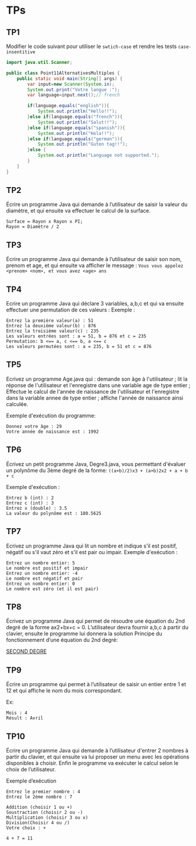 # TPs

## TP1
Modifier le code suivant pour utiliser le `swtich-case` et rendre les tests 
`case-insentitive`

```java
import java.util.Scanner;

public class Point11AlternativesMultiples {
    public static void main(String[] args) {
        var input=new Scanner(System.in);
        System.out.print("Votre langue :");
        var language=input.next();// french

        if(language.equals("english")){
            System.out.println("Hello!!");
        }else if(language.equals("french")){
            System.out.println("Salut!!");
        }else if(language.equals("spanish")){
            System.out.println("Hola!!");
        }else if(language.equals("german")){
            System.out.println("Guten tag!!");
        }else {
            System.out.println("Language not supported.");
        }
    }
}
```

## TP2
Écrire un programme Java qui demande à l’utilisateur de saisir la valeur du diamètre, et qui ensuite va effectuer le calcul de la surface.

```
Surface = Rayon x Rayon x PI;
Rayon = Diamètre / 2
```


## TP3
Écrire un programme Java qui demande à l’utilisateur de saisir son nom, prenom et age,
et qui ensuite va afficher le message : `Vous vous appelez <prenom> <nom>, et vous avez <age> ans`

## TP4
Ecrire un programme Java qui déclare 3 variables, a,b,c et qui va ensuite effectuer une permutation de ces valeurs :
Exemple :
```
Entrez la première valeur(a) : 51
Entrez la deuxième valeur(b) : 876
Entrez la troisième valeur(c) : 235
Les valeurs entrées sont : a = 51, b = 876 et c = 235
Permutation: b <== a, c <== b, a <== c
Les valeurs permutées sont : a = 235, b = 51 et c = 876
```

## TP5
Ecrivez un programme Age.java qui :
demande son âge à l'utilisateur ;
lit la réponse de l'utilisateur et l'enregistre dans une variable age de type entier ;
Effectue le calcul de l'année de naissance de l'utilisateur et l'enregistre dans la variable annee de type entier ;
affiche l'année de naissance ainsi calculée.

Exemple d'exécution du programme:
```
Donnez votre âge : 29
Votre année de naissance est : 1992
```


## TP6
Écrivez un petit programme Java, Degre3.java, vous permettant d'évaluer un polynôme du
3ème degré de la forme:
`((a+b)/2)x3 + (a+b)2x2 + a + b + c`

Exemple d'exécution :
```Entrez a (int) : 1
Entrez b (int) : 2
Entrez c (int) : 3
Entrez x (double) : 3.5
La valeur du polynôme est : 180.5625
```

## TP7
Ecrivez un programme Java qui lit un nombre et indique s'il est positif, négatif ou s'il vaut zéro et s'il est pair ou impair.
Exemple d'exécution :

```
Entrez un nombre entier: 5
Le nombre est positif et impair
Entrez un nombre entier: -4
Le nombre est négatif et pair
Entrez un nombre entier: 0
Le nombre est zéro (et il est pair)
```

## TP8
Écrivez un programme Java qui permet de résoudre une équation du 2nd degré de la forme ax2+bx+c = 0.
L’utilisateur devra fournir a,b,c à partir du clavier, ensuite le programme lui donnera la solution
Principe du fonctionnement d’une équation du 2nd degré:

[SECOND DEGRE](https://www.maths-et-tiques.fr/telech/Secondegre2ESL.pdf)

## TP9
Écrire un programme qui permet à l’utilisateur de saisir un entier entre 1 et 12 et qui affiche le nom du mois correspondant.

Ex:
```
Mois : 4
Résult : Avril
```

## TP10
Écrire un programme Java qui demande à l’utilisateur d'entrer 2 nombres à partir du clavier, et qui ensuite va lui proposer un menu avec les opérations disponibles à choisir. Enfin le programme va exécuter le calcul selon le choix de l’utilisateur.

Exemple d’exécution

```
Entrez le premier nombre : 4
Entrez le 2ème nombre : 7

Addition (choisir 1 ou +)
Soustraction (choisir 2 ou -)
Multiplication (choisir 3 ou x)
Division(Choisir 4 ou /)
Votre choix : +

4 + 7 = 11
```
